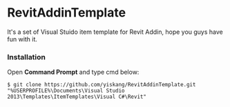 # RevitAddinTemplate

It's a set of Visual Stuido item template for Revit Addin, hope you guys have fun with it.

### Installation
Open <b>Command Prompt</b> and type cmd below:
```
$ git clone https://github.com/yiskang/RevitAddinTemplate.git "%USERPROFILE%\Documents\Visual Studio 2013\Templates\ItemTemplates\Visual C#\Revit"
```

